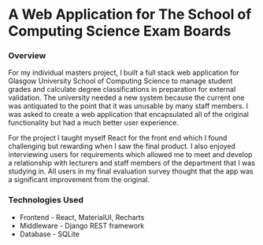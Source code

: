 # A Web Application for The School of Computing Science Exam Boards

### Overview
For my individual masters project, I built a full stack web application for Glasgow University School of Computing Science to manage student grades and calculate degree classifications in preparation for external validation. The university needed a new system because the current one was antiquated to the point that it was unusable by many staff members. I was asked to create a web application that encapsulated all of the original functionality but had a much better user experience. 

For the project I taught myself React for the front end which I found challenging but rewarding when I saw the final product. I also enjoyed interviewing users for requirements which allowed me to meet and develop a relationship with lecturers and staff members of the department that I was studying in. All users in my final evaluation survey thought that the app was a significant improvement from the original.

### Technologies Used
* Frontend - React, MaterialUI, Recharts
* Middleware - Django REST framework
* Database - SQLite


